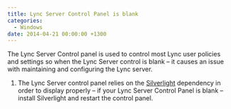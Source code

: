 ```yaml
---
title: Lync Server Control Panel is blank
categories:
  - Windows
date: 2014-04-21 00:00:00 +1300
---
```


The Lync Server Control panel is used to control most Lync user policies and settings so when the Lync Server control is blank – it causes an issue with maintaining and configuring the Lync server.

  1. The Lync Server control panel relies on the [Silverlight](http://www.microsoft.com/silverlight/) dependency in order to display properly &#8211; if your Lync Server Control Panel is blank &#8211; install Silverlight and restart the control panel.
